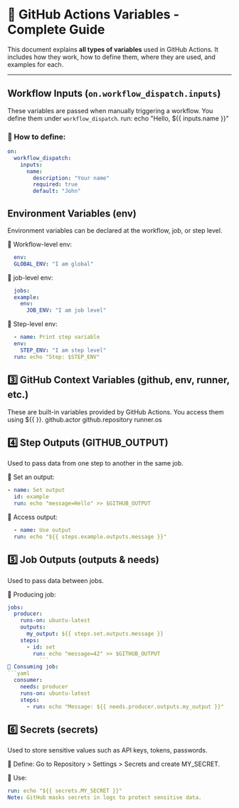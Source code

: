 # 🔧 GitHub Actions Variables - Complete Guide

This document explains **all types of variables** used in GitHub Actions. It includes how they work, how to define them, where they are used, and examples for each.

---

##  Workflow Inputs (`on.workflow_dispatch.inputs`)

These variables are passed when manually triggering a workflow. You define them under `workflow_dispatch`.
  run: echo "Hello, ${{ inputs.name }}"


### 🔹 How to define:
```yaml
on:
  workflow_dispatch:
    inputs:
      name:
        description: "Your name"
        required: true
        default: "John"
```

## Environment Variables (env)
Environment variables can be declared at the workflow, job, or step level.

🔹 Workflow-level env:
```yaml
  env:
  GLOBAL_ENV: "I am global"
```
🔹 job-level env:
```yaml
  jobs:
  example:
    env:
      JOB_ENV: "I am job level"
```
        
🔹 Step-level env:
```yaml
  - name: Print step variable
  env:
    STEP_ENV: "I am step level"
  run: echo "Step: $STEP_ENV"
```
## 3️⃣ GitHub Context Variables (github, env, runner, etc.)
These are built-in variables provided by GitHub Actions. You access them using ${{ }}.
    github.actor
    github.repository
    runner.os

## 4️⃣ Step Outputs (GITHUB_OUTPUT)
Used to pass data from one step to another in the same job.

🔹 Set an output:
```yaml
- name: Set output
  id: example
  run: echo "message=Hello" >> $GITHUB_OUTPUT
 ```
🔹 Access output:
```yaml
  - name: Use output
  run: echo "${{ steps.example.outputs.message }}"
```
## 5️⃣ Job Outputs (outputs & needs)
Used to pass data between jobs.

🔹 Producing job:
```yaml
jobs:
  producer:
    runs-on: ubuntu-latest
    outputs:
      my_output: ${{ steps.set.outputs.message }}
    steps:
      - id: set
        run: echo "message=42" >> $GITHUB_OUTPUT
          ```
🔹 Consuming job:
```yaml
  consumer:
    needs: producer
    runs-on: ubuntu-latest
    steps:
      - run: echo "Message: ${{ needs.producer.outputs.my_output }}"
```
## 6️⃣ Secrets (secrets)
Used to store sensitive values such as API keys, tokens, passwords.

🔹 Define:
Go to Repository > Settings > Secrets and create MY_SECRET.

🔹 Use:
```yaml
run: echo "${{ secrets.MY_SECRET }}"
Note: GitHub masks secrets in logs to protect sensitive data.
```
